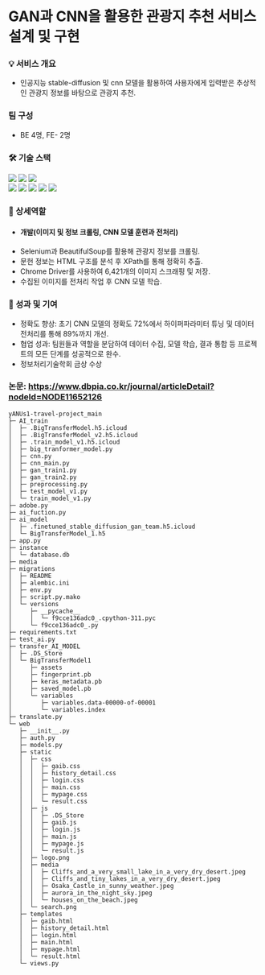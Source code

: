 # GAN과 CNN을 활용한 관광지 추천 서비스 설계 및 구현

### 💡 서비스 개요
- 인공지능 stable-diffusion 및 cnn 모델을 활용하여 사용자에게 입력받은 추상적인 관광지 정보를 바탕으로 관광지 추천.

### 팀 구성
- BE 4명, FE- 2명

### 🛠️ 기술 스택
</div>
    <div style="text-align: left;">
    <div> <img src="https://img.shields.io/badge/Python-3776AB?style=flat-square&logo=Python&logoColor=white">
          <img src="https://img.shields.io/badge/Selenium-43B02A?style=flat-square&logo=Selenium&logoColor=white">
          <img src="https://img.shields.io/badge/Tensorflow-FF6F00?style=flat-square&logo=Tensorflow&logoColor=white">
          <br>
          <img src="https://img.shields.io/badge/Javascript-F7DF1E?style=flat-square&logo=Javascript&logoColor=white">
          <img src="https://img.shields.io/badge/CSS3-1572B6?style=flat-square&logo=CSS3&logoColor=white">
          <img src="https://img.shields.io/badge/HTML5-E34F26?style=flat-square&logo=HTML5&logoColor=white">
          <img src="https://img.shields.io/badge/MySQL-4479A1?style=flat-square&logo=MySQL&logoColor=white">
          <img src="https://img.shields.io/badge/Github-181717?style=flat-square&logo=Github&logoColor=white">
          </div>
   </div>

### 📝 상세역할
- #### 개발(이미지 및 정보 크롤링, CNN 모델 훈련과 전처리)
- Selenium과 BeautifulSoup를 활용해 관광지 정보를 크롤링.
- 문헌 정보는 HTML 구조를 분석 후 XPath를 통해 정확히 추출.
- Chrome Driver를 사용하여 6,421개의 이미지 스크래핑 및 저장.
- 수집된 이미지를  전처리 작업 후 CNN 모델 학습.

### 📝 성과 및 기여
- 정확도 향상: 초기 CNN 모델의 정확도 72%에서 하이퍼파라미터 튜닝 및 데이터 전처리를 통해 89%까지 개선.
- 협업 성과: 팀원들과 역할을 분담하여 데이터 수집, 모델 학습, 결과 통합 등 프로젝트의 모든 단계를 성공적으로 완수.
- 정보처리기술학회 금상 수상

### 논문: https://www.dbpia.co.kr/journal/articleDetail?nodeId=NODE11652126
   
```
yANUs1-travel-project_main
├─ AI_train
│  ├─ .BigTransferModel.h5.icloud
│  ├─ .BigTransferModel_v2.h5.icloud
│  ├─ .train_model_v1.h5.icloud
│  ├─ big_tranformer_model.py
│  ├─ cnn.py
│  ├─ cnn_main.py
│  ├─ gan_train1.py
│  ├─ gan_train2.py
│  ├─ preprocessing.py
│  ├─ test_model_v1.py
│  └─ train_model_v1.py
├─ adobe.py
├─ ai_fuction.py
├─ ai_model
│  ├─ .finetuned_stable_diffusion_gan_team.h5.icloud
│  └─ BigTransferModel_1.h5
├─ app.py
├─ instance
│  └─ database.db
├─ media
├─ migrations
│  ├─ README
│  ├─ alembic.ini
│  ├─ env.py
│  ├─ script.py.mako
│  └─ versions
│     ├─ __pycache__
│     │  └─ f9cce136adc0_.cpython-311.pyc
│     └─ f9cce136adc0_.py
├─ requirements.txt
├─ test_ai.py
├─ transfer_AI_MODEL
│  ├─ .DS_Store
│  └─ BigTransferModel1
│     ├─ assets
│     ├─ fingerprint.pb
│     ├─ keras_metadata.pb
│     ├─ saved_model.pb
│     └─ variables
│        ├─ variables.data-00000-of-00001
│        └─ variables.index
├─ translate.py
└─ web
   ├─ __init__.py
   ├─ auth.py
   ├─ models.py
   ├─ static
   │  ├─ css
   │  │  ├─ gaib.css
   │  │  ├─ history_detail.css
   │  │  ├─ login.css
   │  │  ├─ main.css
   │  │  ├─ mypage.css
   │  │  └─ result.css
   │  ├─ js
   │  │  ├─ .DS_Store
   │  │  ├─ gaib.js
   │  │  ├─ login.js
   │  │  ├─ main.js
   │  │  ├─ mypage.js
   │  │  └─ result.js
   │  ├─ logo.png
   │  ├─ media
   │  │  ├─ Cliffs_and_a_very_small_lake_in_a_very_dry_desert.jpeg
   │  │  ├─ Cliffs_and_tiny_lakes_in_a_very_dry_desert.jpeg
   │  │  ├─ Osaka_Castle_in_sunny_weather.jpeg
   │  │  ├─ aurora_in_the_night_sky.jpeg
   │  │  └─ houses_on_the_beach.jpeg
   │  └─ search.png
   ├─ templates
   │  ├─ gaib.html
   │  ├─ history_detail.html
   │  ├─ login.html
   │  ├─ main.html
   │  ├─ mypage.html
   │  └─ result.html
   └─ views.py

